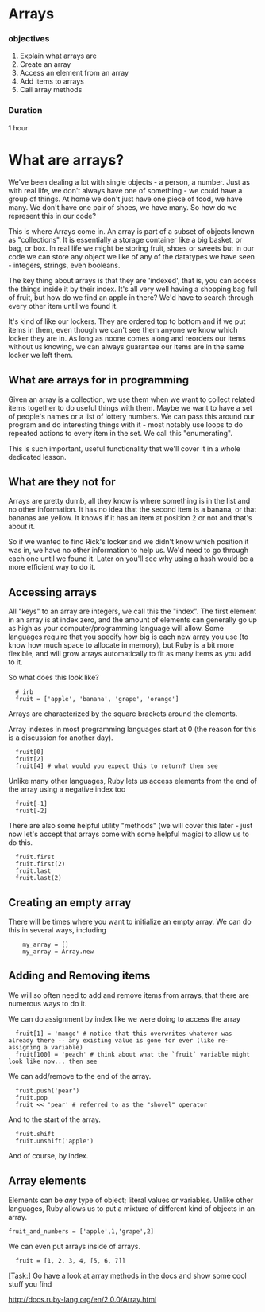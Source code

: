 # Arrays

### objectives
1. Explain what arrays are
2. Create an array
3. Access an element from an array
4. Add items to arrays
5. Call array methods

### Duration

1 hour

# What are arrays?

We've been dealing a lot with single objects - a person, a number. Just as with real life, we don't always have one of something - we could have a group of things. At home we don't just have one piece of food, we have many. We don't have one pair of shoes, we have many. So how do we represent this in our code?

This is where Arrays come in. An array is part of a subset of objects known as "collections". It is essentially a storage container like a big basket, or bag, or box. In real life we might be storing fruit, shoes or sweets but in our code we can store any object we like of any of the datatypes we have seen - integers, strings, even booleans.

The key thing about arrays is that they are 'indexed', that is, you can access the things inside it by their index. It's all very well having a shopping bag full of fruit, but how do we find an apple in there? We'd have to search through every other item until we found it.

It's kind of like our lockers. They are ordered top to bottom and if we put items in them, even though we can't see them anyone we know which locker they are in. As long as noone comes along and reorders our items without us knowing, we can always guarantee our items are in the same locker we left them.


## What are arrays for in programming

Given an array is a collection, we use them when we want to collect related items together to do useful things with them. Maybe we want to have a set of people's names or a list of lottery numbers. We can pass this around our program and do interesting things with it - most notably use loops to do repeated actions to every item in the set. We call this "enumerating".

This is such important, useful functionality that we'll cover it in a whole dedicated lesson.


## What are they not for

Arrays are pretty dumb, all they know is where something is in the list and no other information. It has no idea that the second item is a banana, or that bananas are yellow. It knows if it has an item at position 2 or not and that's about it.

So if we wanted to find Rick's locker and we didn't know which position it was in, we have no other information to help us. We'd need to go through each one until we found it. Later on you'll see why using a hash would be a more efficient way to do it.

## Accessing arrays

All "keys" to an array are integers, we call this the "index". The first element in an array is at index zero, and the amount of elements can generally go up as high as your computer/programming language will allow. Some languages require that you specify how big is each new array you use (to know how much space to allocate in memory), but Ruby is a bit more flexible, and will grow arrays automatically to fit as many items as you add to it.

So what does this look like?

```
  # irb
  fruit = ['apple', 'banana', 'grape', 'orange']
```
Arrays are characterized by the square brackets around the elements.

Array indexes in most programming languages start at 0 (the reason for this is a discussion for another day).

```
  fruit[0]
  fruit[2]
  fruit[4] # what would you expect this to return? then see
```

Unlike many other languages, Ruby lets us access elements from the end of the array using a negative index too

```
  fruit[-1]
  fruit[-2]
```

There are also some helpful utility "methods" (we will cover this later - just now let's accept that arrays come with some helpful magic) to allow us to do this.

```
  fruit.first
  fruit.first(2)
  fruit.last
  fruit.last(2)
```

## Creating an empty array

There will be times where you want to initialize an empty array. We can do this in several ways, including

```
	my_array = []
	my_array = Array.new
```

## Adding and Removing items

We will so often need to add and remove items from arrays, that there are numerous ways to do it.

We can do assignment by index like we were doing to access the array

```
  fruit[1] = 'mango' # notice that this overwrites whatever was already there -- any existing value is gone for ever (like re-assigning a variable)
  fruit[100] = 'peach' # think about what the `fruit` variable might look like now... then see
```

We can add/remove to the end of the array.

```
  fruit.push('pear')
  fruit.pop
  fruit << 'pear' # referred to as the "shovel" operator
```

And to the start of the array.

```
  fruit.shift
  fruit.unshift('apple')
```

And of course, by index.


## Array elements

Elements can be *any* type of object; literal values or variables. Unlike other languages, Ruby allows us to put a mixture of different kind of objects in an array.

```
fruit_and_numbers = ['apple',1,'grape',2]

```

We can even put arrays inside of arrays.

```
  fruit = [1, 2, 3, 4, [5, 6, 7]]
```

[Task:] Go have a look at array methods in the docs and show some cool stuff you find

http://docs.ruby-lang.org/en/2.0.0/Array.html
